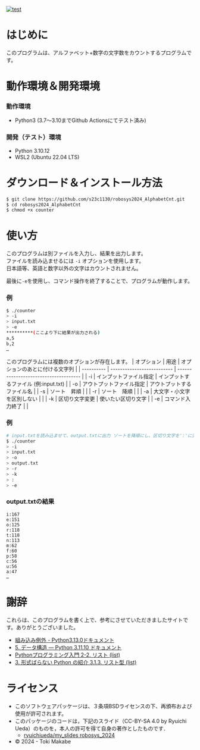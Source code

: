 <!---
  SPDX-FileCopyrightText: 2024 Toki Makabe <s23c1130sm@s.chibakoudai.jp>
  SPDX-License-Identifier:BSD-3-Clause
--->

[![test](https://github.com/s23c1130/robosys2024_AlphabetCnt/actions/workflows/test.yml/badge.svg)](https://github.com/s23c1130/robosys2024_AlphabetCnt/actions/workflows/test.yml)

# はじめに
このプログラムは、アルファベット+数字の文字数をカウントするプログラムです。

# 動作環境＆開発環境
### 動作環境
- Python3 (3.7～3.10までGithub Actionsにてテスト済み)

### 開発（テスト）環境
- Python 3.10.12
- WSL2 (Ubuntu 22.04 LTS)

# ダウンロード＆インストール方法
```bash
$ git clone https://github.com/s23c1130/robosys2024_AlphabetCnt.git
$ cd robosys2024_AlphabetCnt
$ chmod +x counter
```

# 使い方
このプログラムは別ファイルを入力し、結果を出力します。<BR>
ファイルを読み込ませるには ```-i``` オプションを使用します。<BR>
日本語等、英語と数字以外の文字はカウントされません。<BR>

最後に```-e```を使用し、コマンド操作を終了することで、プログラムが動作します。
### 例
```bash
$ ./counter
> -i
> input.txt
> -e
**********(ここより下に結果が出力される)
a,5
b,2
…
```
このプログラムには複数のオプションが存在します。
| オプション | 用途                       | オプションのあとに付ける文字列        | 
| ---------- | -------------------------- | ------------------------------------- | 
| -i         | インプットファイル指定     | インプットするファイル (例:input.txt) | 
| -o         | アウトプットファイル指定   | アウトプットするファイル名            | 
| -s         | ソート　昇順             |                                    | 
| -r         | ソート　降順               |                                       | 
| -a         | 大文字・小文字を区別しない |                                       | 
| -k         | 区切り文字変更             | 使いたい区切り文字                    | 
| -e         | コマンド入力終了           |                                       | 

### 例
```bash
# input.txtを読み込ませて、output.txtに出力 ソートを降順にし、区切り文字を':'に変更
$ ./counter
> -i
> input.txt
> -o
> output.txt
> -r
> -k
> :
> -e
```
### output.txtの結果
```
i:167
e:151
o:125
r:118
t:118
n:113
m:62
f:60
p:58
c:56
u:56
a:47
…
```
# 謝辞
これらは、このプログラムを書く上で、参考にさせていただきましたサイトです。ありがとうございました。
- [組み込み例外 - Python3.13.0ドキュメント](https://docs.python.org/ja/3/library/exceptions.html)
- [5. データ構造 — Python 3.11.10 ドキュメント](https://docs.python.org/ja/3.11/tutorial/datastructures.html)
- [Pythonプログラミング入門 2-2. リスト (list)](https://utokyo-ipp.github.io/2/2-2.html)
- [3. 形式ばらない Python の紹介 3.1.3. リスト型 (list)](https://docs.python.org/ja/3/tutorial/introduction.html#lists)
# ライセンス
 - このソフトウェアパッケージは、３条項BSDライセンスの下、再頒布および使用が許可されます。
 - このパッケージのコードは，下記のスライド（CC-BY-SA 4.0 by Ryuichi Ueda）のものを，本人の許可を得て自身の著作としたものです．
    - [ryuichiueda/my_slides robosys_2024](https://github.com/ryuichiueda/my_slides/tree/master/robosys_2024)
 - ©️ 2024 - Toki Makabe
